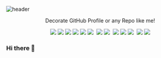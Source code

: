 ![header](https://capsule-render.vercel.app/api?type=waving&color=auto&height=300&section=header&text=capsule%20render&fontSize=90&animation=fadeIn&fontAlignY=38&desc=Decorate%20GitHub%20Profile%20or%20any%20Repo%20like%20me!&descAlignY=51&descAlign=62)
<p align='center'> Decorate GitHub Profile or any Repo like me! </p>
<p align='center'>
  <a href="#demo">
    <img src="https://img.shields.io/badge/javascript-F7DF1E?style=flat-square&logo=javascript&logoColor=white"/></a>
    <img src="https://img.shields.io/badge/HTML-E34F26?style=flat-square&logo=HTML5&logoColor=white"/></a>
    <img src="https://img.shields.io/badge/CSS-1572B6?style=flat-square&logo=CSS3&logoColor=white"/></a>
    <img src="https://img.shields.io/badge/Spring-6DB33F?style=flat-square&logo=CSS3&logoColor=white"/></a>
    <img src="https://img.shields.io/badge/Vue-4FC08D?style=flat-square&logo=Vue.js&logoColor=white"/></a>
    <img src="https://img.shields.io/badge/Bootstrap-7952B3?style=flat-square&logo=Bootstrap&logoColor=white"/></a>&nbsp;
    <img src="https://img.shields.io/badge/Java-7952B3?style=flat-square&logo=Java&logoColor=white"/></a>
    <img src="https://img.shields.io/badge/C#-239120?style=flat-square&logo=C Sharp&logoColor=white"/></a>&nbsp;
    <img src="https://img.shields.io/badge/Visual Studio-5C2D91?style=flat-square&logo=Visual Studio&logoColor=white"/></a>
    <img src="https://img.shields.io/badge/VScode-007ACC?style=flat-square&logo=Visual Studio Code&logoColor=white"/></a>
    <img src="https://img.shields.io/badge/Eclipse-2C2255?style=flat-square&logo=Eclipse IDE&logoColor=white"/></a>&nbsp;
    <img src="https://img.shields.io/badge/Photoshop-31A8FF?style=flat-square&logo=Adobe Photoshop&logoColor=white"/></a>
    <img src="https://img.shields.io/badge/Illustrator-FF9A00?style=flat-square&logo=Adobe Illustrator&logoColor=white"/></a>

  </a>
  
  

  
  
</p>


### Hi there 👋




<!--
**KHJmarina/KHJmarina** is a ✨ _special_ ✨ repository because its `README.md` (this file) appears on your GitHub profile.

Here are some ideas to get you started:

- 🔭 I’m currently working on ...
- 🌱 I’m currently learning ...
- 👯 I’m looking to collaborate on ...
- 🤔 I’m looking for help with ...
- 💬 Ask me about ...
- 📫 How to reach me: ...
- 😄 Pronouns: ...
- ⚡ Fun fact: ...
-->
